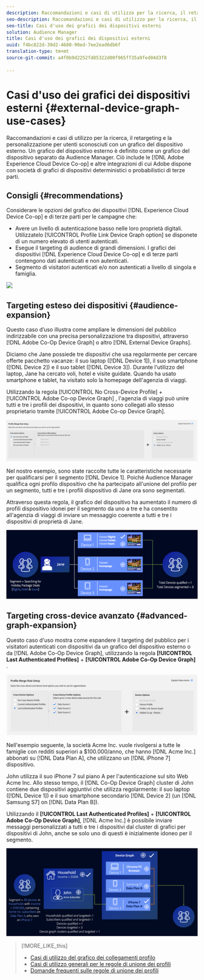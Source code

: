 ```yaml
---
description: Raccomandazioni e casi di utilizzo per la ricerca, il retargeting e la personalizzazione per utenti sconosciuti con un grafico del dispositivo esterno. Un grafico del dispositivo esterno è definito come un grafico del dispositivo separato da Audience Manager. Questo include Adobe Experience Cloud Device Co-op e altre integrazioni di Adobe con società di grafici di dispositivi deterministici o probabilistici di terze parti.
seo-description: Raccomandazioni e casi di utilizzo per la ricerca, il retargeting e la personalizzazione per utenti sconosciuti con un grafico del dispositivo esterno. Un grafico del dispositivo esterno è definito come un grafico del dispositivo separato da Audience Manager. Questo include Adobe Experience Cloud Device Co-op e altre integrazioni di Adobe con società di grafici di dispositivi deterministici o probabilistici di terze parti.
seo-title: Casi d'uso dei grafici dei dispositivi esterni
solution: Audience Manager
title: Casi d'uso dei grafici dei dispositivi esterni
uuid: f4bc822d-39d2-4680-90ed-7ee2ead6db6f
translation-type: tm+mt
source-git-commit: a4f0b9d2252fd85322d00f965ff35a9fed04d3f8

---
```



# Casi d'uso dei grafici dei dispositivi esterni {#external-device-graph-use-cases}

Raccomandazioni e casi di utilizzo per la ricerca, il retargeting e la personalizzazione per utenti sconosciuti con un grafico del dispositivo esterno. Un grafico del dispositivo esterno è definito come un grafico del dispositivo separato da Audience Manager. Ciò include le [!DNL Adobe Experience Cloud Device Co-op] e altre integrazioni di cui Adobe dispone con società di grafici di dispositivi deterministici o probabilistici di terze parti.

## Consigli {#recommendations}

Considerare le opzioni del grafico dei dispositivi [!DNL Experience Cloud Device Co-op] e di terze parti per le campagne che:

* Avere un livello di autenticazione basso nelle loro proprietà digitali. Utilizzatelo [!UICONTROL Profile Link Device Graph option] se disponete di un numero elevato di utenti autenticati.
* Esegue il targeting di audience di grandi dimensioni. I grafici dei dispositivi [!DNL Experience Cloud Device Co-op] e di terze parti contengono dati autenticati e non autenticati.
* Segmento di visitatori autenticati e/o non autenticati a livello di singola e famiglia.

![](../assets/merge-rule-triangle1.png)
<!-- 
## Prospecting/Branding Use Case {#prospecting-branding-use-cases}

A branding campaign is designed to reach as many people as possible. It places few limits on segment qualification. But, these campaigns can waste budget and impressions by constantly targeting people who see your content multiple times and don't convert. A [!UICONTROL Profile Merge] rule that uses the [!DNL Device Co-op] or third-party option can help you create an efficient branding campaign. For example, you can add these unknown users to a "not in-market" segment after seeing them across multiple devices for your set frequency cap.

<table id="table_00F6EED172574E80A38CADA8A92A23B1"> 
 <thead> 
  <tr> 
   <th colname="col1" class="entry"> Use Case </th> 
   <th colname="col2" class="entry"> Description </th> 
  </tr> 
 </thead>
 <tbody> 
  <tr> 
   <td colname="col1"> <p> <b>Conditions</b> </p> </td> 
   <td colname="col2">This use case assumes these conditions: <p> 
     <ul id="ul_F5CA7EE525774F7EBA5FBB5F94E4EDC8"> 
      <li id="li_81AE304924724146A24FAB5B6533AD8E">You want to deliver a maximum of 10 impressions to an anonymous user for a specific ad campaign. </li> 
      <li id="li_E371F989735245B0B82433DE240D56D0">A user has 4 devices and may or may not have authenticated on your site. </li> 
      <li id="li_9231ABE15CA249E6B79D8BF0E511FD33">An anonymous user sees the ad a total of 10 times while browsing in an unauthenticated state on their current device and 3 devices linked to the current device by an external device graph. </li> 
      <li id="li_8C276C07019C49EFA3A0D0D54CF73C31">You have defined an <span class="keyword"> Audience Manager</span> segment to qualify anonymous users after they have seen 10 impressions. </li> 
     </ul> </p> </td> 
  </tr> 
  <tr> 
   <td colname="col1"> <p> <b>Results</b> </p> </td> 
   <td colname="col2"> <p>Given these conditions, <span class="keyword"> Audience Manager</span>: </p> <p> 
     <ul id="ul_8E988B1005324526BC6DC6637BBACCFB"> 
      <li id="li_C9DD546754914BACB8F4C92C7D4ED70E">Merges the anonymous, unauthenticated activity collected from the current device and the 3 devices linked by the external device graph (the ad impressions from each device). </li> 
      <li id="li_FB55CB9116074525BA30FF062D1136AE">Evaluates the unauthenticated user for segment qualification based on a combination of anonymous activity across all 3 devices linked by the external device graph and the current device. </li> 
      <li id="li_B28EB32F718145A7ABBDAC0AF75E2AFC">Sends the segment to any real-time destination for use as a suppression segment on the current device and all 3 devices linked by the external device graph. </li> 
     </ul> </p> </td> 
  </tr> 
 </tbody> 
</table>

## Retargeting or Site Personalization Use Case {#retargeting-use-case}

These strategies are designed to bring an unauthenticated or unknown user back to your site or personalize their browsing experience while they're on-site.

<table id="table_0EE2052AA3E744B3B76036FC06B5A453"> 
 <thead> 
  <tr> 
   <th colname="col1" class="entry"> Use Case </th> 
   <th colname="col2" class="entry"> Description </th> 
  </tr> 
 </thead>
 <tbody> 
  <tr> 
   <td colname="col1"> <p> <b>Conditions</b> </p> </td> 
   <td colname="col2">This use case assumes these conditions: <p> 
     <ul id="ul_FD0B869B4AF3453FAEC9BA3A45ABF039"> 
      <li id="li_8E30BAED42E94AB3B81FCB1C7464E5FC">You want to deliver a personalized on-site and/or off-site experience to an anonymous user based on their activity on your site while in an unauthenticated state. </li> 
      <li id="li_3DBE53BA94324F1BA1C52A37AD4E426C">A user has multiple devices and may or may not have authenticated to your site. </li> 
      <li id="li_F867AFBDC1A54CD6A68AB0EC196E27C9">A user views multiple pages on your site while browsing in an unauthenticated state on their current device and 3 other devices linked by an external device graph. </li> 
      <li id="li_7E35D77949CE4E69BD51655AA4C40BEE">You have defined an <span class="keyword"> Audience Manager</span> segment to qualify users after they have viewed multiple pages on your site while browsing in an unauthenticated state.</li>
     </ul> </p> </td> 
  </tr> 
  <tr> 
   <td colname="col1"> <p> <b>Results</b> </p> </td> 
   <td colname="col2"> <p>Given these conditions, <span class="wintitle"> Audience Manager</span>: </p> <p> 
     <ul id="ul_301339426B0643B295DC5B17E1939CFB"> 
      <li id="li_7E8BC3B179804F4A929497DE81E76911">Merges the anonymous, unauthenticated activity collected from the current devices and the 3 devices linked by the external device graph (the multiple page views from each device). </li> 
      <li id="li_803EFD58AA124A5BBC8279C4DC695544">Evaluates the unauthenticated user for segment qualification based on a combination of anonymous activity across all 3 devices linked by the external device graph and the current device. </li> 
      <li id="li_98D749268CC5456CBC9CF3BF5EB91BA8">Sends the segment to any real-time destination to deliver a personalized on-site and/or off-site experience across the current device and all 3 devices linked by the external device graph. </li>
     </ul> </p> </td>
  </tr>
 </tbody>
</table> -->

## Targeting esteso dei dispositivi {#audience-expansion}

Questo caso d’uso illustra come ampliare le dimensioni del pubblico indirizzabile con una precisa personalizzazione tra dispositivi, attraverso [!DNL Adobe Co-Op Device Graph] o altro [!DNL External Device Graphs].

Diciamo che Jane possiede tre dispositivi che usa regolarmente per cercare offerte pacchetto vacanze: il suo laptop ([!DNL Device 1]), il suo smartphone ([!DNL Device 2]) e il suo tablet ([!DNL Device 3]). Durante l'utilizzo del laptop, Jane ha cercato voli, hotel e visite guidate. Quando ha usato smartphone e tablet, ha visitato solo la homepage dell'agenzia di viaggi.

Utilizzando la regola [!UICONTROL No Cross-Device Profile] + [!UICONTROL Adobe Co-op Device Graph] , l'agenzia di viaggi può unire tutti e tre i profili dei dispositivi, in quanto sono collegati allo stesso proprietario tramite [!UICONTROL Adobe Co-op Device Graph].

![regole di espansione del pubblico](assets/audience-expansion-rule.png)

Nel nostro esempio, sono state raccolte tutte le caratteristiche necessarie per qualificarsi per il segmento [!DNL Device 1]. Poiché Audience Manager qualifica ogni profilo dispositivo che ha partecipato all'unione del profilo per un segmento, tutti e tre i profili dispositivo di Jane ora sono segmentati.

Attraverso questa regola, il grafico del dispositivo ha aumentato il numero di profili dispositivo idonei per il segmento da uno a tre e ha consentito all'agenzia di viaggi di inviare un messaggio coerente a tutti e tre i dispositivi di proprietà di Jane.

![espansione del pubblico](assets/audience-expansion.png)

## Targeting cross-device avanzato {#advanced-graph-expansion}

Questo caso d'uso mostra come espandere il targeting del pubblico per i visitatori autenticati con dispositivi da un grafico del dispositivo esterno o da [!DNL Adobe Co-Op Device Graph], utilizzando la regola **[!UICONTROL Last Authenticated Profiles]** + **[!UICONTROL Adobe Co-Op Device Graph]** .

![last-device-graph](assets/last-device-coop.png)

Nell'esempio seguente, la società Acme Inc. vuole rivolgersi a tutte le famiglie con redditi superiori a $100.000/anno, che hanno [!DNL Acme Inc.] abbonati su [!DNL Data Plan A], che utilizzano un [!DNL iPhone 7] dispositivo.

John utilizza il suo iPhone 7 sul piano A per l'autenticazione sul sito Web Acme Inc. Allo stesso tempo, il [!DNL Co-Op Device Graph] cluster di John contiene due dispositivi aggiuntivi che utilizza regolarmente: il suo laptop ([!DNL Device 1]) e il suo smartphone secondario [!DNL Device 2] (un [!DNL Samsung S7] on [!DNL Data Plan B]).

Utilizzando il **[!UICONTROL Last Authenticated Profiles]** + **[!UICONTROL Adobe Co-Op Device Graph]**, [!DNL Acme Inc.] è possibile inviare messaggi personalizzati a tutti e tre i dispositivi dal cluster di grafici per dispositivi di John, anche se solo uno di questi è inizialmente idoneo per il segmento.

![espansione a grafico avanzato](assets/advanced-device-graph-expansion.png)

>[!MORE_LIKE_this]
>
>* [Casi di utilizzo del grafico dei collegamenti profilo](profile-link-use-case.md)
>* [Casi di utilizzo generali per le regole di unione dei profili](merge-rule-targeting-options.md)
>* [Domande frequenti sulle regole di unione dei profili](faq-profile-merge.md)

